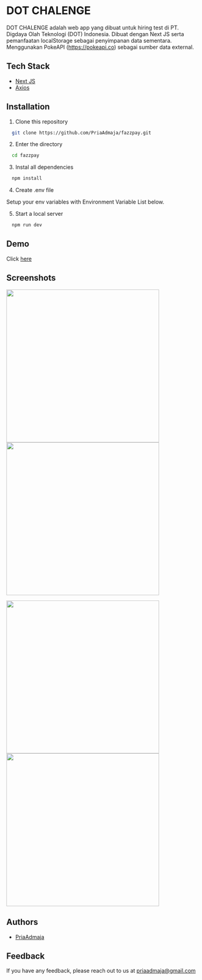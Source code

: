 
# DOT CHALENGE

DOT CHALENGE adalah web app yang dibuat untuk hiring test di PT. Digdaya Olah Teknologi (DOT) Indonesia. Dibuat dengan Next JS serta pemanfaatan localStorage sebagai penyimpanan data sementara. Menggunakan PokeAPI (https://pokeapi.co) sebagai sumber data external.


## Tech Stack

- [Next JS](https://nextjs.org/)
- [Axios](https://axios-http.com/)


## Installation

1. Clone this repository

```bash
  git clone https://github.com/PriaAdmaja/fazzpay.git
```
2. Enter the directory
```bash
  cd fazzpay
```
3. Instal all dependencies
```bash
  npm install
```
4. Create .env file

  Setup your env variables with Environment Variable List below.

5. Start a local server
```bash
  npm run dev
```

## Demo

Click [here](https://dot-test-mu.vercel.app/)

## Screenshots

<p float="left">
  <img src="https://user-images.githubusercontent.com/109842306/240844496-30ce9b79-6668-4395-81e8-78a61ee94778.PNG" width="400" />
  <img src="https://user-images.githubusercontent.com/109842306/240844855-02c6f241-737d-44de-8996-a61ee6ec5ed6.PNG" width="400" /> 
</p>

<p float="left">
  <img src="https://user-images.githubusercontent.com/109842306/240844954-5a88d04f-1efa-4e7b-b2c4-bf4c7142f9e3.PNG" width="400" />
  <img src="https://user-images.githubusercontent.com/109842306/240844976-6157ec09-8781-419a-970e-c5acf8098c3b.PNG" width="400" /> 
</p>

## Authors

- [PriaAdmaja](https://github.com/PriaAdmaja)


## Feedback

If you have any feedback, please reach out to us at priaadmaja@gmail.com
